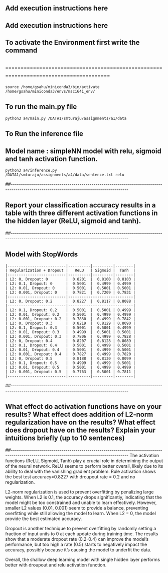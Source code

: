 ## Add execution instructions here
## Add execution instructions here
## To activate the Environment first write the command 
## -------------------------------------------------------------------------------------
`source /home/gsahu/miniconda3/bin/activate /home/gsahu/miniconda3/envs/msci641_env/`

## To run the main.py file 
`python3 a4/main.py /DATA1/smturaju/assignments/a1/data`

## To Run the inference file 
## Model name : simpleNN model with relu, sigmoid and tanh activation function. 
`python3 a4/inference.py /DATA1/smturaju/assignments/a4/data/sentence.txt relu`

##----------------------------------------------------------------------------------------------------------------------------------------
## Report your classification accuracy results in a table with three different activation functions in the hidden layer (ReLU, sigmoid and tanh). 
##----------------------------------------------------------------------------------------------------------------------------------------
## Model with StopWords
```
|--------------------------|----------|---------|--------|
| Regularization + Dropout |   ReLU   | Sigmoid |  Tanh  |
|--------------------------|----------|---------|--------|
| L2: 0, Dropout: 0        |  0.8201  |  0.8100 | 0.8103 |
| L2: 0.1, Dropout: 0      |  0.5001  |  0.4999 | 0.4999 |
| L2: 0.01, Dropout: 0     |  0.5001  |  0.5001 | 0.5001 |
| L2: 0.001, Dropout: 0    |  0.7821  |  0.7209 | 0.7831 |
|--------------------------|-----------------------------|
| L2: 0, Dropout: 0.2      |  0.8227  |  0.8117 | 0.8088 |
|--------------------------|-----------------------------|
| L2: 0.1, Dropout: 0.2    |  0.5001  |  0.5001 | 0.4999 |
| L2: 0.01, Dropout: 0.2   |  0.5001  |  0.4999 | 0.4999 |
| L2: 0.001, Dropout: 0.2  |  0.7830  |  0.4999 | 0.7842 |
| L2: 0, Dropout: 0.3      |  0.8219  |  0.8129 | 0.8090 |
| L2: 0.1, Dropout: 0.3    |  0.5001  |  0.5001 | 0.4999 |
| L2: 0.01, Dropout: 0.3   |  0.4999  |  0.5001 | 0.5001 |
| L2: 0.001, Dropout: 0.3  |  0.7806  |  0.4999 | 0.7828 |
| L2: 0, Dropout: 0.4      |  0.8207  |  0.8128 | 0.8089 |
| L2: 0.1, Dropout: 0.4    |  0.5001  |  0.4999 | 0.5001 |
| L2: 0.01, Dropout: 0.4   |  0.5001  |  0.4999 | 0.5001 |
| L2: 0.001, Dropout: 0.4  |  0.7827  |  0.4999 | 0.7820 |
| L2: 0, Dropout: 0.5      |  0.8188  |  0.8130 | 0.8099 |
| L2: 0.1, Dropout: 0.5    |  0.4999  |  0.4999 | 0.5001 |
| L2: 0.01, Dropout: 0.5   |  0.5001  |  0.4999 | 0.4999 |
| L2: 0.001, Dropout: 0.5  |  0.7763  |  0.5001 | 0.7811 |
|--------------------------|----------|---------|--------|
```
##----------------------------------------------------------------------------------------------------------------------------------------
## What effect do activation functions have on your results? What effect does addition of L2-norm regularization have on the results? What effect does dropout have on the results? Explain your intuitions briefly (up to 10 sentences)
##----------------------------------------------------------------------------------------------------------------------------------------
The activation functions (ReLU, Sigmoid, Tanh) play a crucial role in determining the output of the neural network. ReLU seems to perform better overall, likely due to its ability to deal with the vanishing gradient problem. Rule activation shows the best test accuracy=0.8227 with droupout rate = 0.2 and no regularization. 

L2-norm regularization is used to prevent overfitting by penalizing large weights. When L2 is 0.1, the accuracy drops significantly, indicating that the model might be too constrained and unable to learn effectively. However, smaller L2 values (0.01, 0.001) seem to provide a balance, preventing overfitting while still allowing the model to learn. When L2 = 0, the model provide the best estimated accuracy.

Dropout is another technique to prevent overfitting by randomly setting a fraction of input units to 0 at each update during training time. The results show that a moderate dropout rate (0.2-0.4) can improve the model’s performance, but too high a rate (0.5) starts to negatively impact the accuracy, possibly because it’s causing the model to underfit the data.

Overall, the shallow deep learning model with single hidden layer performs better with droupout and relu activation function. 
